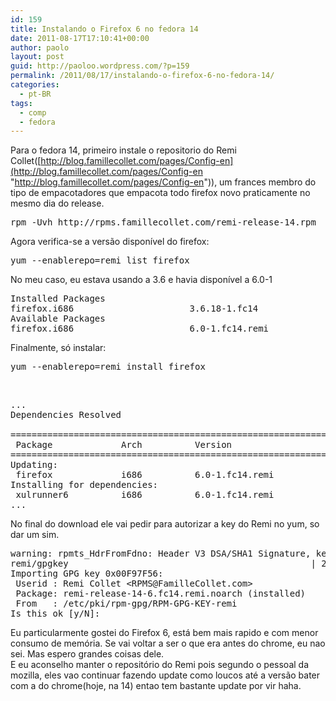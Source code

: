 ```yaml
---
id: 159
title: Instalando o Firefox 6 no fedora 14
date: 2011-08-17T17:10:41+00:00
author: paolo
layout: post
guid: http://paoloo.wordpress.com/?p=159
permalink: /2011/08/17/instalando-o-firefox-6-no-fedora-14/
categories:
  - pt-BR
tags:
  - comp
  - fedora
---
```

Para o fedora 14, primeiro instale o repositorio do Remi Collet([http://blog.famillecollet.com/pages/Config-en](http://blog.famillecollet.com/pages/Config-en "http://blog.famillecollet.com/pages/Config-en")), um frances membro do tipo de empacotadores que empacota todo firefox novo praticamente no mesmo dia do release.

<pre class="brush: bash; title: ; notranslate" title="">rpm -Uvh http://rpms.famillecollet.com/remi-release-14.rpm
</pre>

Agora verifica-se a versão disponível do firefox:

<pre class="brush: bash; title: ; notranslate" title="">yum --enablerepo=remi list firefox
</pre>

No meu caso, eu estava usando a 3.6 e havia disponível a 6.0-1

<pre class="brush: plain; title: ; notranslate" title="">Installed Packages
firefox.i686                      3.6.18-1.fc14                         @updates
Available Packages
firefox.i686                      6.0-1.fc14.remi                       remi
</pre>

Finalmente, só instalar:

<pre class="brush: bash; title: ; notranslate" title="">yum --enablerepo=remi install firefox
</pre>

&nbsp;

<pre class="brush: plain; title: ; notranslate" title="">...
Dependencies Resolved

================================================================================
 Package             Arch          Version                  Repository     Size
================================================================================
Updating:
 firefox             i686          6.0-1.fc14.remi          remi           18 M
Installing for dependencies:
 xulrunner6          i686          6.0-1.fc14.remi          remi           11 M
...
</pre>

No final do download ele vai pedir para autorizar a key do Remi no yum, so dar um sim.

<pre class="brush: plain; title: ; notranslate" title="">warning: rpmts_HdrFromFdno: Header V3 DSA/SHA1 Signature, key ID 00f97f56: NOKEY
remi/gpgkey                                              | 2.6 kB     00:00 ...
Importing GPG key 0x00F97F56:
 Userid : Remi Collet &lt;RPMS@FamilleCollet.com&gt;
 Package: remi-release-14-6.fc14.remi.noarch (installed)
 From   : /etc/pki/rpm-gpg/RPM-GPG-KEY-remi
Is this ok [y/N]:
</pre>

Eu particularmente gostei do Firefox 6, está bem mais rapido e com menor consumo de memória. Se vai voltar a ser o que era antes do chrome, eu nao sei. Mas espero grandes coisas dele.  
E eu aconselho manter o repositório do Remi pois segundo o pessoal da mozilla, eles vao continuar fazendo update como loucos até a versão bater com a do chrome(hoje, na 14) entao tem bastante update por vir haha.